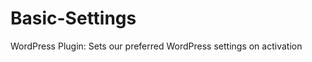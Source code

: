 Basic-Settings
==============

WordPress Plugin: Sets our preferred WordPress settings on activation